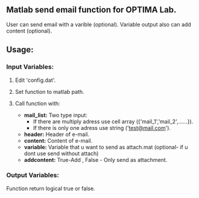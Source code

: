 
## Matlab send email function for OPTIMA Lab.
User can send email with a varible (optional). Variable output also can add content (optional).
## Usage:

### Input Variables:
1. Edit 'config.dat'.

2. Set function to matlab path.

3. Call function with:
    - **mail_list:** Two type input:
      - If there are multiply adress use cell array ({'mail_1','mail_2',......}).
      - If there is only one adress use string ('test@mail.com').
    - **header:** Header of e-mail.
    - **content:** Content of e-mail.
    - **variable:**  Variable that u want to send as attach.mat (optional- if u dont use send without attach)
    - **addcontent:** True-Add , False - Only send as attachment. 
### Output Variables:

Function return logical true or false.
